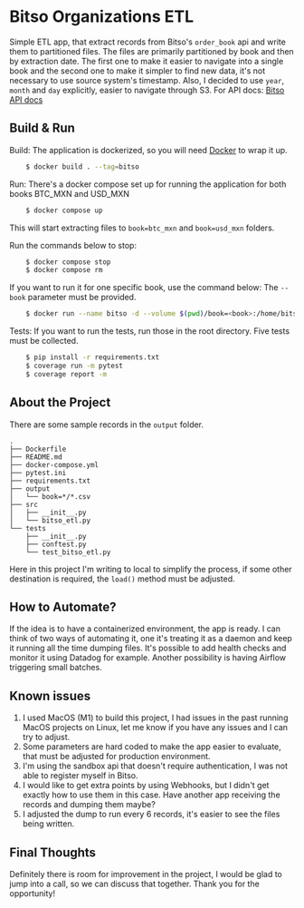 Bitso Organizations ETL
============

Simple ETL app, that extract records from Bitso's `order_book` api and write them to partitioned files. The files are primarily 
partitioned by book and then by extraction date. The first one to make it easier to navigate into a single book and the second one 
to make it simpler to find new data, it's not necessary to use source system's timestamp.
Also, I decided to use `year`, `month` and `day` explicitly, easier to navigate through S3. 
For API docs: [Bitso API docs](https://docs.bitso.com/bitso-api/docs/list-open-orders)
 
Build & Run
------------
Build: The application is dockerized, so you will need [Docker](https://www.docker.com/get-started/) to wrap it up.
~~~bash
    $ docker build . --tag=bitso
~~~

Run:
There's a docker compose set up for running the application for both books BTC_MXN and USD_MXN
~~~bash
    $ docker compose up 
~~~
This will start extracting files to `book=btc_mxn` and `book=usd_mxn` folders.

Run the commands below to stop:
~~~bash
    $ docker compose stop 
    $ docker compose rm
~~~


If you want to run it for one specific book, use the command below:
The `--book` parameter must be provided. 
~~~bash
    $ docker run --name bitso -d --volume $(pwd)/book=<book>:/home/bitso/book=<book> bitso --book=<book>
~~~

Tests:
If you want to run the tests, run those in the root directory. Five tests must be collected.
~~~bash
    $ pip install -r requirements.txt
    $ coverage run -m pytest
    $ coverage report -m 
~~~

About the Project
------------
There are some sample records in the `output` folder.
```
.
├── Dockerfile
├── README.md
├── docker-compose.yml
├── pytest.ini
├── requirements.txt
├── output
│   └── book=*/*.csv 
├── src
│   ├── __init__.py
│   └── bitso_etl.py
└── tests
    ├── __init__.py
    ├── conftest.py
    └── test_bitso_etl.py
```
Here in this project I'm writing to local to simplify the process, if some other destination is required, the `load()` method must be adjusted.

How to Automate?
------------
If the idea is to have a containerized environment, the app is ready.
I can think of two ways of automating it, one it's treating it as a daemon and keep it running all the time dumping files.
It's possible to add health checks and monitor it using Datadog for example. 
Another possibility is having Airflow triggering small batches.

Known issues
------------
1. I used MacOS (M1) to build this project, I had issues in the past running MacOS projects on Linux, let me know if you have any issues and I can try to adjust.
2. Some parameters are hard coded to make the app easier to evaluate, that must be adjusted for production environment. 
3. I'm using the sandbox api that doesn't require authentication, I was not able to register myself in Bitso. 
4. I would like to get extra points by using Webhooks, but I didn't get exactly how to use them in this case. Have another app receiving the records and dumping them maybe?
5. I adjusted the dump to run every 6 records, it's easier to see the files being written.


Final Thoughts
------------
Definitely there is room for improvement in the project, I would be glad to jump into a call, so we can discuss that together.
Thank you for the opportunity! 
